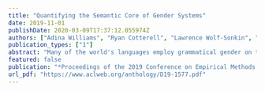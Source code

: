 ```yaml
---
title: "Quantifying the Semantic Core of Gender Systems"
date: 2019-11-01
publishDate: 2020-03-09T17:37:12.055974Z
authors: ["Adina Williams", "Ryan Cotterell", "Lawrence Wolf-Sonkin", "Damian Blasi", "Hanna Wallach"]
publication_types: ["1"]
abstract: "Many of the world's languages employ grammatical gender on the lexeme. For instance, in Spanish, house ''casa'' is feminine, whereas the word for paper ''papel'' is masculine. To a speaker of a genderless language, this categorization seems to exist with neither rhyme nor reason. But, is the association of nouns to gender classes truly arbitrary? In this work, we present the first large-scale investigation of the arbitrariness of gender assignment that uses canonical correlation analysis as a method for correlating the gender of inanimate nouns with their lexical semantic meaning. We find that the gender systems of 18 languages exhibit a significant correlation with an externally grounded definition of lexical semantics."
featured: false
publication: "*Proceedings of the 2019 Conference on Empirical Methods in Natural Language Processing and the 9th International Joint Conference on Natural Language Processing*"
url_pdf: "https://www.aclweb.org/anthology/D19-1577.pdf"
---
```


